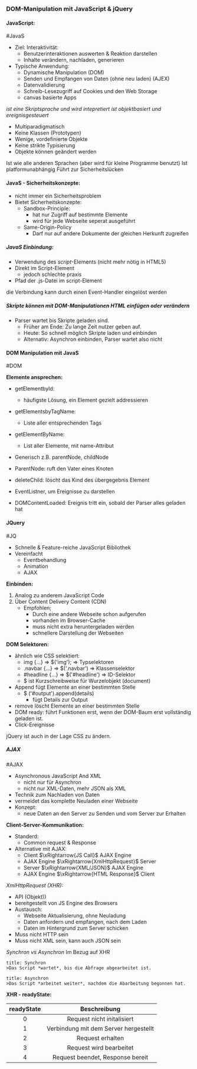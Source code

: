 ### DOM-Manipulation mit JavaScript & jQuery

#### JavaScript:
#JavaS
- Ziel: Interaktivität:
	- Benutzerinteraktionen auswerten & Reaktion darstellen
	- Inhalte verändern, nachladen, generieren
- Typische Anwendung:
	- Dynamische Manipulation (DOM)
	- Senden und Empfangen von Daten (ohne neu laden) (AJEX)
	- Datenvalidierung
	- Schreib-Lesezugriff auf Cookies und den Web Storage
	- canvas basierte Apps

*ist eine Skriptsprache und wird intepretiert
ist objektbasiert und ereignisgesteuert*
- Multiparadigmatisch
- Keine Klassen (Prototypen)
- Wenige, vordefinierte Objekte
- Keine strikte Typisierung 
- Objekte können geändert werden

Ist wie alle anderen Sprachen (aber wird für kleine Programme benutzt)
Ist platformunabhängig
Führt zur Sicherheitslücken

#### JavaS - Sicherheitskonzepte:
- nicht immer ein Sicherheitsproblem
- Bietet Sicherheitskonzepte:
	- Sandbox-Principle:
		- hat nur Zugriff auf bestimmte Elemente 
		- wird für jede Webseite seperat ausgeführt
	- Same-Origin-Policy
		- Darf nur auf andere Dokumente der gleichen Herkunft zugreifen

##### JavaS Einbindung:
- Verwendung des *script*-Elements (nicht mehr nötig in HTML5)
- Direkt im Script-Element
	- jedoch schlechte praxis
- Pfad der .js-Datei im script-Element

die Verbindung kann durch einen Event-Handler eingelöst werden

##### Skripte können mit DOM-Manipulationen HTML einfügen oder verändern
- Parser wartet bis Skripte geladen sind.
	- Früher am Ende: Zu lange Zeit nutzer geben auf.
	- Heute: So schnell möglich Skripte laden und einbinden
	- Alternativ: Asynchron einbinden, Parser wartet also nicht


#### DOM Manipulation mit JavaS
#DOM 

**Elemente ansprechen:**
- getElementbyId:
	- häufigste Lösung, ein Element gezielt addressieren
- getElementsbyTagName:
	- Liste aller entsprechenden Tags
- getElementByName:
	- List aller Elemente, mit name-Attribut
- Generisch z.B. parentNode, childNode

- ParentNode: ruft den Vater eines Knoten
- deleteChild: löscht das Kind des übergegebnis Element
- EventListner, um Ereignisse zu darstellen
- DOMContentLoaded: Ereignis tritt ein, sobald der Parser alles geladen hat

#### JQuery

#JQ

- Schnelle & Feature-reiche JavaScript Bibliothek
- Vereinfacht
	- Eventbehandlung
	- Animation
	- AJAX

**Einbinden:**
1. Analog zu anderem JavaScript Code
2. Über Content Delivery Content (CDN)
	- Empfohlen;
		- Durch eine andere Webseite schon aufgerufen
		- vorhanden im Browser-Cache
		- muss nicht extra heruntergeladen werden
		- schnellere Darstellung der Webseiten

**DOM Selektoren:**
- ähnlich wie CSS selektiert:
	- img {...} $\Rightarrow$ \$('img'); $\Rightarrow$ Typselektoren
	- .navbar {...} $\Rightarrow$ \$('.navbar') $\Rightarrow$ Klassenselektor
	- \#headline {...} $\Rightarrow$ \$('\#headline') $\Rightarrow$ ID-Selektor 
	- \$ ist Kurzschreibweise für Wurzelobjekt (document)
- Append fügt Elemente an einer bestimmten Stelle
	- \$ ('\#output').append(details)
		- fügt Details zur Output
- remove löscht Elemente an einer bestimmten Stelle
- DOM ready: führt Funktionen erst, wenn der DOM-Baum erst vollständig geladen ist.
- Click-Ereignisse

jQuery ist auch in der Lage CSS zu ändern.

##### AJAX
#AJAX
- Asynchronous JavaScript And XML
	- nicht nur für Asynchron
	- nicht nur XML-Daten, mehr JSON als XML
- Technik zum Nachladen von Daten
- vermeidet das komplette Neuladen einer Webseite
- Konzept:
	- neue Daten an den Server zu Senden und vom Server zur Erhalten

**Client-Server-Kommunikation:**
- Standerd:
	- Common request & Response
- Alternative mit AJAX:
	- Client $\xRightarrow{JS Call}$ AJAX Engine
	- AJAX Engine $\xRightarrow{XmlHttpRequest}$ Server
	- Server $\xRightarrow{XML/JSON}$ AJAX Engine
	- AJAX Engine $\xRightarrow{HTML Response}$ Client

*XmlHttpRequest (XHR):*
- API (Objekt))
- bereitgestellt von JS Engine des Browsers
- Austausch:
	- Webseite Aktualisierung, ohne Neuladung
	- Daten anfordern und empfangen, nach dem Laden
	- Daten im Hintergrund zum Server schicken
- Muss nicht HTTP sein
- Muss nicht XML sein, kann auch JSON sein

*Synchron vs Asynchron*
Im Bezug auf XHR
```ad-abstract
title: Synchron
>Das Script *wartet*, bis die Abfrage abgearbeitet ist.
```

```ad-abstract
title: Asynchron
>Das Script *arbeitet weiter*, nachdem die Abarbeitung begonnen hat. 
```

**XHR - readyState:**

| readyState |             Beschreibung              |
|:----------:|:-------------------------------------:|
|     0      |      Request nicht initalisiert       |
|     1      | Verbindung mit dem Server hergestellt |
|     2      |           Request erhalten            |
|     3      |        Request wird bearbeitet        |
|     4      |   Request beendet, Response bereit    |